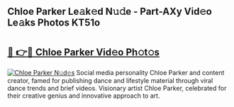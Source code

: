 ## Chloe Parker Le𝚊k𝚎d N𝚞𝚍e - Part-AXy Vid𝚎o Le𝚊ks Photos KT51o

# <h2><a href="http://fbd6qwz.evod.top/?m=Chloe+Parker">🔗 👉🔴 Chloe Parker Vid𝚎o Ph𝚘t𝚘s</a></h2>

[![Chloe Parker N𝚞d𝚎s](https://i.imgur.com/8V9OHl7.gif)](http://fbd6qwz.evod.top/?m=Chloe+Parker)
Social media personality Chloe Parker and content creator, famed for publishing dance and lifestyle material through viral dance trends and brief videos. Visionary artist Chloe Parker, celebrated for their creative genius and innovative approach to art. 
